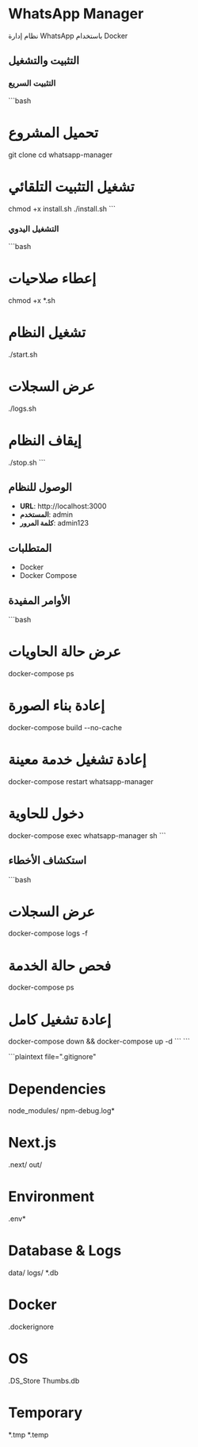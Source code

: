 # WhatsApp Manager

نظام إدارة WhatsApp باستخدام Docker

## التثبيت والتشغيل

### التثبيت السريع
\`\`\`bash
# تحميل المشروع
git clone <repository-url>
cd whatsapp-manager

# تشغيل التثبيت التلقائي
chmod +x install.sh
./install.sh
\`\`\`

### التشغيل اليدوي
\`\`\`bash
# إعطاء صلاحيات
chmod +x *.sh

# تشغيل النظام
./start.sh

# عرض السجلات
./logs.sh

# إيقاف النظام
./stop.sh
\`\`\`

## الوصول للنظام

- **URL**: http://localhost:3000
- **المستخدم**: admin
- **كلمة المرور**: admin123

## المتطلبات

- Docker
- Docker Compose

## الأوامر المفيدة

\`\`\`bash
# عرض حالة الحاويات
docker-compose ps

# إعادة بناء الصورة
docker-compose build --no-cache

# إعادة تشغيل خدمة معينة
docker-compose restart whatsapp-manager

# دخول للحاوية
docker-compose exec whatsapp-manager sh
\`\`\`

## استكشاف الأخطاء

\`\`\`bash
# عرض السجلات
docker-compose logs -f

# فحص حالة الخدمة
docker-compose ps

# إعادة تشغيل كامل
docker-compose down && docker-compose up -d
\`\`\`
\`\`\`

\`\`\`plaintext file=".gitignore"
# Dependencies
node_modules/
npm-debug.log*

# Next.js
.next/
out/

# Environment
.env*

# Database & Logs
data/
logs/
*.db

# Docker
.dockerignore

# OS
.DS_Store
Thumbs.db

# Temporary
*.tmp
*.temp
